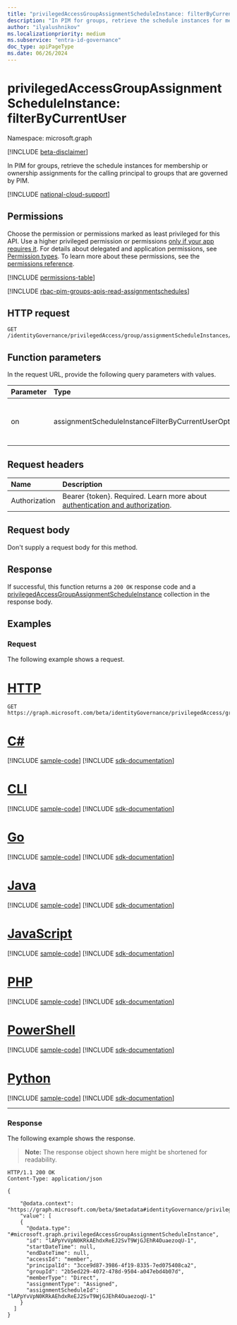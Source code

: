```yaml
---
title: "privilegedAccessGroupAssignmentScheduleInstance: filterByCurrentUser"
description: "In PIM for groups, retrieve the schedule instances for membership or ownership assignments for the calling principal to groups that are governed by PIM."
author: "ilyalushnikov"
ms.localizationpriority: medium
ms.subservice: "entra-id-governance"
doc_type: apiPageType
ms.date: 06/26/2024
---
```


# privilegedAccessGroupAssignmentScheduleInstance: filterByCurrentUser
Namespace: microsoft.graph

[!INCLUDE [beta-disclaimer](../../includes/beta-disclaimer.md)]

In PIM for groups, retrieve the schedule instances for membership or ownership assignments for the calling principal to groups that are governed by PIM.

[!INCLUDE [national-cloud-support](../../includes/global-us.md)]

## Permissions
Choose the permission or permissions marked as least privileged for this API. Use a higher privileged permission or permissions [only if your app requires it](/graph/permissions-overview#best-practices-for-using-microsoft-graph-permissions). For details about delegated and application permissions, see [Permission types](/graph/permissions-overview#permission-types). To learn more about these permissions, see the [permissions reference](/graph/permissions-reference).

<!-- { "blockType": "permissions", "name": "privilegedaccessgroupassignmentscheduleinstance_filterbycurrentuser" } -->
[!INCLUDE [permissions-table](../includes/permissions/privilegedaccessgroupassignmentscheduleinstance-filterbycurrentuser-permissions.md)]

[!INCLUDE [rbac-pim-groups-apis-read-assignmentschedules](../includes/rbac-for-apis/rbac-pim-groups-apis-read-assignmentschedules.md)]

## HTTP request

<!-- {
  "blockType": "ignored"
}
-->
``` http
GET /identityGovernance/privilegedAccess/group/assignmentScheduleInstances/filterByCurrentUser(on=parameterValue)
```

## Function parameters
In the request URL, provide the following query parameters with values.

|Parameter|Type|Description|
|:---|:---|:---|
|on|assignmentScheduleInstanceFilterByCurrentUserOptions|Filter used to query assignmentScheduleInstances. The possible values are `principal`, `unknownFutureValue`. Required.|


## Request headers
|Name|Description|
|:---|:---|
|Authorization|Bearer {token}. Required. Learn more about [authentication and authorization](/graph/auth/auth-concepts).|

## Request body
Don't supply a request body for this method.

## Response

If successful, this function returns a `200 OK` response code and a [privilegedAccessGroupAssignmentScheduleInstance](../resources/privilegedaccessgroupassignmentscheduleinstance.md) collection in the response body.

## Examples

### Request
The following example shows a request.
# [HTTP](#tab/http)
<!-- {
  "blockType": "request",
  "name": "privilegedaccessgroupassignmentscheduleinstancethis.filterbycurrentuser"
}
-->
``` http
GET https://graph.microsoft.com/beta/identityGovernance/privilegedAccess/group/assignmentScheduleInstances/filterByCurrentUser(on='principal')
```

# [C#](#tab/csharp)
[!INCLUDE [sample-code](../includes/snippets/csharp/privilegedaccessgroupassignmentscheduleinstancethisfilterbycurrentuser-csharp-snippets.md)]
[!INCLUDE [sdk-documentation](../includes/snippets/snippets-sdk-documentation-link.md)]

# [CLI](#tab/cli)
[!INCLUDE [sample-code](../includes/snippets/cli/privilegedaccessgroupassignmentscheduleinstancethisfilterbycurrentuser-cli-snippets.md)]
[!INCLUDE [sdk-documentation](../includes/snippets/snippets-sdk-documentation-link.md)]

# [Go](#tab/go)
[!INCLUDE [sample-code](../includes/snippets/go/privilegedaccessgroupassignmentscheduleinstancethisfilterbycurrentuser-go-snippets.md)]
[!INCLUDE [sdk-documentation](../includes/snippets/snippets-sdk-documentation-link.md)]

# [Java](#tab/java)
[!INCLUDE [sample-code](../includes/snippets/java/privilegedaccessgroupassignmentscheduleinstancethisfilterbycurrentuser-java-snippets.md)]
[!INCLUDE [sdk-documentation](../includes/snippets/snippets-sdk-documentation-link.md)]

# [JavaScript](#tab/javascript)
[!INCLUDE [sample-code](../includes/snippets/javascript/privilegedaccessgroupassignmentscheduleinstancethisfilterbycurrentuser-javascript-snippets.md)]
[!INCLUDE [sdk-documentation](../includes/snippets/snippets-sdk-documentation-link.md)]

# [PHP](#tab/php)
[!INCLUDE [sample-code](../includes/snippets/php/privilegedaccessgroupassignmentscheduleinstancethisfilterbycurrentuser-php-snippets.md)]
[!INCLUDE [sdk-documentation](../includes/snippets/snippets-sdk-documentation-link.md)]

# [PowerShell](#tab/powershell)
[!INCLUDE [sample-code](../includes/snippets/powershell/privilegedaccessgroupassignmentscheduleinstancethisfilterbycurrentuser-powershell-snippets.md)]
[!INCLUDE [sdk-documentation](../includes/snippets/snippets-sdk-documentation-link.md)]

# [Python](#tab/python)
[!INCLUDE [sample-code](../includes/snippets/python/privilegedaccessgroupassignmentscheduleinstancethisfilterbycurrentuser-python-snippets.md)]
[!INCLUDE [sdk-documentation](../includes/snippets/snippets-sdk-documentation-link.md)]

---

### Response
The following example shows the response.
>**Note:** The response object shown here might be shortened for readability.
<!-- {
  "blockType": "response",
  "truncated": true,
  "@odata.type": "Collection(microsoft.graph.privilegedAccessGroupAssignmentScheduleInstance)"
}
-->
``` http
HTTP/1.1 200 OK
Content-Type: application/json

{
  
    "@odata.context": "https://graph.microsoft.com/beta/$metadata#identityGovernance/privilegedAccess/group/assignmentScheduleInstance",
    "value": [
    {
      "@odata.type": "#microsoft.graph.privilegedAccessGroupAssignmentScheduleInstance",
      "id": "lAPpYvVpN0KRkAEhdxReEJ2SvT9WjGJEhR4OuaezoqU-1",
      "startDateTime": null,
      "endDateTime": null,
      "accessId": "member",
      "principalId": "3cce9d87-3986-4f19-8335-7ed075408ca2",
      "groupId": "2b5ed229-4072-478d-9504-a047ebd4b07d",
      "memberType": "Direct",
      "assignmentType": "Assigned",
      "assignmentScheduleId": "lAPpYvVpN0KRkAEhdxReEJ2SvT9WjGJEhR4OuaezoqU-1"
    }
  ]
}
```

